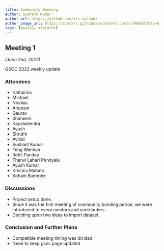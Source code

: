 ```yaml
---
title: Community Bonding
author: Sushant Kumar
author_url: https://github.com/its-sushant
author_image_url: https://avatars.githubusercontent.com/u/76658675?v=4
tags: [gsoc22, atarashi]
---
```


<!--
SPDX-License-Identifier: CC-BY-SA-4.0

SPDX-FileCopyrightText: 2022 Sushant Kumar <sushantmishra02102002@gmail.com>
-->

## Meeting 1
*(June 2nd, 2022)*

GSOC 2022 weekly update

<!--truncate-->

### Attendees

- Katharina
- Michael
- Nicolas
- Anupam
- Gaurav
- Shaheem
- Kaushalendra
- Ayush
- Shruthi
- Avinal
- Sushant Kumar
- Feng Wenhan
- Rohit Pandey
- Thanvi Lahari Pendyala
- Ayush Kumar
- Krishna Mahato
- Soham Banerjee

### Discussions

- Project setup done. 
- Since it was the first meeting of community bonding period, we were introduced to every mentors and contributers.
- Deciding upon two ideas to import dataset.

### Conclusion and Further Plans

- Compatible meeting timing was dicided
- Need to keep gsoc page updated
